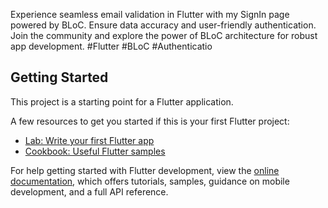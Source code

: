 
Experience seamless email validation in Flutter with my SignIn page powered by BLoC. Ensure data accuracy and user-friendly authentication. Join the community and explore the power of BLoC architecture for robust app development. #Flutter #BLoC #Authenticatio
## Getting Started

This project is a starting point for a Flutter application.

A few resources to get you started if this is your first Flutter project:

- [Lab: Write your first Flutter app](https://docs.flutter.dev/get-started/codelab)
- [Cookbook: Useful Flutter samples](https://docs.flutter.dev/cookbook)

For help getting started with Flutter development, view the
[online documentation](https://docs.flutter.dev/), which offers tutorials,
samples, guidance on mobile development, and a full API reference.
